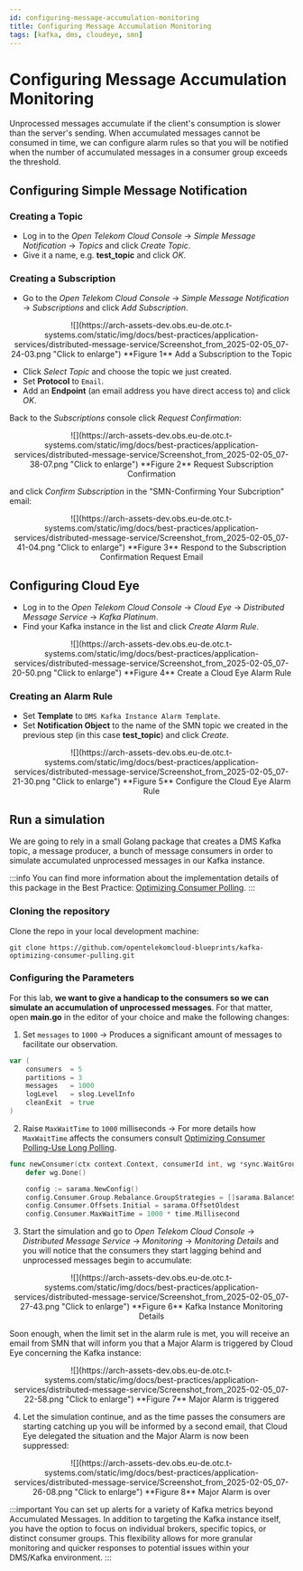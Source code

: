 ```yaml
---
id: configuring-message-accumulation-monitoring
title: Configuring Message Accumulation Monitoring
tags: [kafka, dms, cloudeye, smn]
---
```


# Configuring Message Accumulation Monitoring

Unprocessed messages accumulate if the client's consumption is slower than the server's sending. When accumulated messages cannot be consumed in time, we can configure alarm rules so that you will be notified when the number of accumulated messages in a consumer group exceeds the threshold.

## Configuring Simple Message Notification

### Creating a Topic

- Log in to the *Open Telekom Cloud Console* -> *Simple Message Notification* -> *Topics* and click *Create Topic*.
- Give it a name, e.g. **test_topic** and click *OK*.

### Creating a Subscription

- Go to the *Open Telekom Cloud Console* -> *Simple Message Notification* -> *Subscriptions* and click *Add Subscription*.

<center>
![](https://arch-assets-dev.obs.eu-de.otc.t-systems.com/static/img/docs/best-practices/application-services/distributed-message-service/Screenshot_from_2025-02-05_07-24-03.png "Click to enlarge")
**Figure 1** Add a Subscription to the Topic  
</center>

- Click *Select Topic* and choose the topic we just created.
- Set **Protocol** to `Email`.
- Add an **Endpoint** (an email address you have direct access to) and click *OK*.

Back to the *Subscriptions* console click *Request Confirmation*:

<center>
![](https://arch-assets-dev.obs.eu-de.otc.t-systems.com/static/img/docs/best-practices/application-services/distributed-message-service/Screenshot_from_2025-02-05_07-38-07.png "Click to enlarge")
**Figure 2** Request Subscription Confirmation  
</center>

and click *Confirm Subscription* in the "SMN-Confirming Your Subcription" email:

<center>
![](https://arch-assets-dev.obs.eu-de.otc.t-systems.com/static/img/docs/best-practices/application-services/distributed-message-service/Screenshot_from_2025-02-05_07-41-04.png "Click to enlarge")
**Figure 3** Respond to the Subscription Confirmation Request Email
</center>

## Configuring Cloud Eye

- Log in to the *Open Telekom Cloud Console* -> *Cloud Eye* -> *Distributed Message Service* -> *Kafka Platinum*.
- Find your Kafka instance in the list  and click *Create Alarm Rule*.

<center>
![](https://arch-assets-dev.obs.eu-de.otc.t-systems.com/static/img/docs/best-practices/application-services/distributed-message-service/Screenshot_from_2025-02-05_07-20-50.png "Click to enlarge")
**Figure 4** Create a Cloud Eye Alarm Rule
</center>

### Creating an Alarm Rule

- Set **Template** to `DMS Kafka Instance Alarm Template`.
- Set **Notification Object** to the name of the SMN topic we created in the previous step (in this case **test_topic**) and click *Create*.

<center>
![](https://arch-assets-dev.obs.eu-de.otc.t-systems.com/static/img/docs/best-practices/application-services/distributed-message-service/Screenshot_from_2025-02-05_07-21-30.png "Click to enlarge")
**Figure 5** Configure the Cloud Eye Alarm Rule
</center>

## Run a simulation

We are going to rely in a small Golang package that creates a DMS Kafka topic, a message producer, a bunch of message consumers in order to simulate accumulated unprocessed messages in our Kafka instance.

:::info
You can find more information about the implementation details of this package in the Best Practice: [Optimizing Consumer Polling](optimizing-consumer-polling.md).
:::

### Cloning the repository

Clone the repo in your local development machine:

```shell
git clone https://github.com/opentelekomcloud-blueprints/kafka-optimizing-consumer-pulling.git
```

### Configuring the Parameters

For this lab, **we want to give a handicap to the consumers so we can simulate an accumulation of unprocessed messages**. For that matter, open **main.go** in the editor of your choice and make the following changes:

1. Set `messages` to `1000` -> Produces a significant amount of messages to facilitate our observation.

```go
var (
	consumers  = 5
	partitions = 3
	messages   = 1000
	logLevel   = slog.LevelInfo
	cleanExit  = true
)
```
2. Raise `MaxWaitTime` to `1000` milliseconds -> For more details how `MaxWaitTime` affects the consumers consult [Optimizing Consumer Polling-Use Long Polling](optimizing-consumer-polling.md#use-long-polling).

```go
func newConsumer(ctx context.Context, consumerId int, wg *sync.WaitGroup) {
	defer wg.Done()

	config := sarama.NewConfig()
	config.Consumer.Group.Rebalance.GroupStrategies = []sarama.BalanceStrategy{sarama.NewBalanceStrategyRoundRobin()}
	config.Consumer.Offsets.Initial = sarama.OffsetOldest
	config.Consumer.MaxWaitTime = 1000 * time.Millisecond
```

3. Start the simulation and go to *Open Telekom Cloud Console* -> *Distributed Message Service* -> *Monitoring* -> *Monitoring Details* 
    and you will notice that the consumers they start lagging behind and unprocessed messages begin to accumulate:

<center>
![](https://arch-assets-dev.obs.eu-de.otc.t-systems.com/static/img/docs/best-practices/application-services/distributed-message-service/Screenshot_from_2025-02-05_07-27-43.png "Click to enlarge")
**Figure 6** Kafka Instance Monitoring Details
</center>

Soon enough, when the limit set in the alarm rule is met, you will receive an email from SMN that will inform you that a Major Alarm is triggered
by Cloud Eye concerning the Kafka instance:

<center>
![](https://arch-assets-dev.obs.eu-de.otc.t-systems.com/static/img/docs/best-practices/application-services/distributed-message-service/Screenshot_from_2025-02-05_07-22-58.png "Click to enlarge")
**Figure 7** Major Alarm is triggered
</center>

4. Let the simulation continue, and as the time passes the consumers are starting catching up you will be informed by a second email, that Cloud    Eye delegated the situation and the Major Alarm is now been suppressed:

<center>
![](https://arch-assets-dev.obs.eu-de.otc.t-systems.com/static/img/docs/best-practices/application-services/distributed-message-service/Screenshot_from_2025-02-05_07-26-08.png "Click to enlarge")
**Figure 8** Major Alarm is over
</center>

:::important
You can set up alerts for a variety of Kafka metrics beyond Accumulated Messages. In addition to targeting the Kafka instance itself, you have the option to focus on individual brokers, specific topics, or distinct consumer groups. This flexibility allows for more granular monitoring and quicker responses to potential issues within your DMS/Kafka environment.
:::
